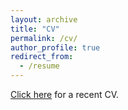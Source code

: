 ```yaml
---
layout: archive
title: "CV"
permalink: /cv/
author_profile: true
redirect_from:
  - /resume
---
```


[Click here](/files/FinnCV.pdf) for a recent CV.
